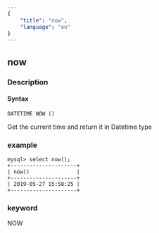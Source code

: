 ```yaml
---
{
    "title": "now",
    "language": "en"
}
---
```


<!-- 
Licensed to the Apache Software Foundation (ASF) under one
or more contributor license agreements.  See the NOTICE file
distributed with this work for additional information
regarding copyright ownership.  The ASF licenses this file
to you under the Apache License, Version 2.0 (the
"License"); you may not use this file except in compliance
with the License.  You may obtain a copy of the License at

  http://www.apache.org/licenses/LICENSE-2.0

Unless required by applicable law or agreed to in writing,
software distributed under the License is distributed on an
"AS IS" BASIS, WITHOUT WARRANTIES OR CONDITIONS OF ANY
KIND, either express or implied.  See the License for the
specific language governing permissions and limitations
under the License.
-->

## now
### Description
#### Syntax

`DATETIME NOW ()`


Get the current time and return it in Datetime type

### example

```
mysql> select now();
+---------------------+
| now()               |
+---------------------+
| 2019-05-27 15:58:25 |
+---------------------+
```
### keyword
NOW
